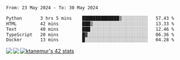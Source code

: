 <!--START_SECTION:waka-->

```txt
From: 23 May 2024 - To: 30 May 2024

Python       3 hrs 5 mins    ██████████████▒░░░░░░░░░░   57.43 %
HTML         42 mins         ███▒░░░░░░░░░░░░░░░░░░░░░   13.33 %
Text         40 mins         ███░░░░░░░░░░░░░░░░░░░░░░   12.46 %
TypeScript   20 mins         █▓░░░░░░░░░░░░░░░░░░░░░░░   06.36 %
Docker       13 mins         █░░░░░░░░░░░░░░░░░░░░░░░░   04.28 %
```

<!--END_SECTION:waka-->
<a href="https://github.com/anuraghazra/github-readme-stats">
  <img align="left" src="https://github-readme-stats.vercel.app/api?username=Tanesan&count_private=true&show_icons=true" />
<img align="left" src="https://github-readme-stats.vercel.app/api/top-langs/?username=Tanesan" />
</a>

[![ktanemur's 42 stats](https://badge42.vercel.app/api/v2/cl1wslf6s002109l771rng2w8/stats?cursusId=21&coalitionId=62)](https://github.com/JaeSeoKim/badge42)
